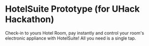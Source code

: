 # HotelSuite Prototype (for UHack Hackathon)

Check-in to yours Hotel Room, pay instantly and control your room's electronic appliance with HotelSuite! All you need is a single tap.
